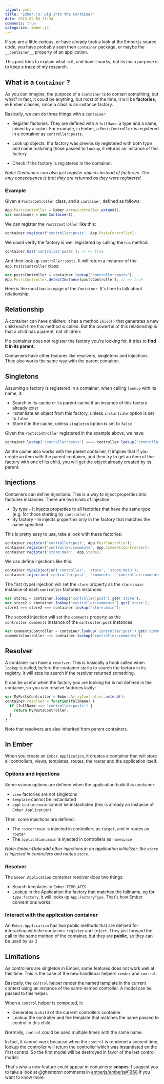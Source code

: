 ```yaml
---
layout: post
title: "Ember.js: Dig into the Container"
date: 2013-02-03 21:34
comments: true
categories: Ember.js
---
```


If you are a little curious, or have already took a look at the Ember.js source code, you
have probably seen then `container` package, or maybe the `__container__` property of an 
application.

This post tries to explain what is it, and how it works, but its main purpose is to keep a trace of 
my research.

## What is a `Container` ?

As you can imagine, the purpose of a `Container` is to contain something, but what? In fact, it
could be anything, but most of the time, it will be **factories**, ie Ember classes, since a
class is an instance factory.

Basically, we can do three things with a `Container`:

- Register factories. They are defined with a `fullName`: a type and a name, joined by a colon. 
For example, in Ember, a `PostsController` is registered in a container as `controller:posts`.

- Look up objects. If a factory was previously registered with both type and name matching
those passed to `lookup`, it returns an instance of this factory.

- Check if the factory is registered in the container.

*Note: Containers can also just register objects instead of factories. The only consequence is that 
they are returned as they were registered.*

### Example

Given a `PostsController` class, and a `container`,  defined as follows:

```js
App.PostsController = Ember.ArrayController.extend();
var container = new Container();
```

We can register the `PostsController` like this:

```js
container.register('controller:posts', App.PostsController);
```

We could verify the factory is well registered by calling the `has` method:

```js
container.has('controller:posts'); // => true
```

And then look up `controller:posts`. It will return a instance of the `App.PostsController` class:

```js
var postsController = container.lookup('controller:posts');
App.PostsController.detectInstance(postsController); // => true
```

Here is the most basic usage of the `Container`.
It's time to talk about relationship.

## Relationship

A container can have children: it has a method `child()` that generates a new child each time this 
method is called. But the powerful of this relationship is that a child has a parent, not children:

If a container does not register the factory you're looking for, it tries to **find it in its 
parent.**

Containers have other features like resolvers, singletons and injections. They also works the same 
way with the parent container.

## Singletons

Assuming a factory is registered in a container, when calling `lookup` with its name, it:

* Search in its cache or its parent cache if an instance of this factory already exist
* Instantiate an object from this factory, unless `instantiate` option is set to `false`
* Store it in the cache, unless `singleton` option is set to `false`

Given the `PostsController` registered in the example above, we have:

```js
container.lookup('controller:posts') ==== controller.lookup('controller:posts'); // => true
```

As the cache also works with the parent container, It implies that if you create an item with the
parent container, and then try to get an item of the factory with one of its child, you will get
the object already created by its parent.

## Injections

Containers can define injections. This is a way to inject properties into factories instances.
There are two kinds of injection:

* By type - It injects properties to all factories that have the same type (e.g. for those starting
by `controller:`)
* By factory - In injects properties only in the factory that matches the name specified

This is pretty easy to use, take a look with these factories:

```js
container.register('controller:post', App.PostController);
container.register('controller:comments', App.CommentsController);
container.register('store:main', App.Store);
```

We can define injections like this:

```js
container.typeInjection('controller', 'store', 'store:main');
container.injection('controller:post', 'comments', 'controller:comments');
```

The first (type) injection will set the `store` property as the `store:main` instance of each
`controller` factories instances:

```js
var store1 = container.lookup('controller:post').get('store');
var store2 = container.lookup('controller:comments').get('store');
store1 === store2 === container.lookup('store:main');
```

The second injection will set the `comments` property as the `controller:comments`
instance of the `controller:post` instances:

```js
var commentsController = container.lookup('controller:post').get('comments');
commentsController === container.lookup('controller:comments');
```

## Resolver

A container can have a `resolver`. This is basically a hook called when `lookup` is called, before
the container starts to search the factory in its registry. It will stop its search if the resolver
returned something.

It can be useful when the factory you are looking for is not defined in the container, so you can
resolve factories lazily:

```js
var MyPostsController = Ember.ArrayController.extend();
container.resolver = function(fullName) {
  if (fullName === 'controller:posts') {
    return MyPostsController;
  }
}
```

Note that resolvers are also inherited from parent containers.

## In Ember

When you create an `Ember.Application`, it creates a container that will store all controllers,
views, templates, routes, the router and the application itself.

### Options and injections

Some ovious options are defined when the application build this container:

* `view` factories are not singletons
* `template` cannot be instantiated
* `application:main` cannot be instantiated (this is already an instance of `Ember.Application`)

Then, some injections are defined:

* The `router:main` is injected in controllers as `target`, and in routes as `router`
* The `application:main` is injected in controllers as `namespace`

*Note: Ember-Data add other injections in an application initializer: the `store` is injected in
controllers and routes `store`.*

### Resolver

The `Ember.Application` container resolver does two things:

* Search templates in `Ember.TEMPLATES`
* Lookup in the Application the factory that matches the fullname, eg for `type:factory`, it will
looks up `App.FactoryType`. That's how Ember conventions works!

### Interact with the application container

An `Ember.Application` has two public methods that are defined for interacting with the container:
`register` and `inject`. They just forward the call to the same method of the container, but they
are **public**, so they can be used by us :)

## Limitations

As controllers are singleton in Ember, some features does not work well at this time. This is the
case of the new handlebar helpers `render` and `control`.

Basically, the `control` helper render the named template in the current context using an 
instance of the same-named controller. A model can be passed to this helper.

When a `control` helper is computed, it:

* Generates a `child` of the current controllers container
* Lookup the controller and the template that matches the name passed to control in this child.

Normally, `control` could be used multiple times with the same name.

In fact, it cannot work because when the `control` is rendered a second time, lookup the controller
will return the controller which was instantiated on the first control. So the first model will be
destroyed in favor of the last control model.

That's why a new feature could appear in containers: **scopes**. I suggest you to take a look at
*@ghempton* comments in [emberjs/emberjs#1968](https://github.com/emberjs/ember.js/pull/1968#issuecomment-13137494) if you want to know more.
